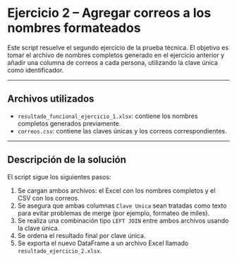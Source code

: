 # Ejercicio 2 – Agregar correos a los nombres formateados

Este script resuelve el segundo ejercicio de la prueba técnica. El objetivo es tomar el archivo de nombres completos generado en el ejercicio anterior y añadir una columna de correos a cada persona, utilizando la clave única como identificador.

---

## Archivos utilizados

- `resultado_funcional_ejercicio_1.xlsx`: contiene los nombres completos generados previamente.
- `correos.csv`: contiene las claves únicas y los correos correspondientes.

---

## Descripción de la solución

El script sigue los siguientes pasos:

1. Se cargan ambos archivos: el Excel con los nombres completos y el CSV con los correos.
2. Se asegura que ambas columnas `Clave Unica` sean tratadas como texto para evitar problemas de merge (por ejemplo, formateo de miles).
3. Se realiza una combinación tipo `LEFT JOIN` entre ambos archivos usando la clave única.
4. Se ordena el resultado final por clave única.
5. Se exporta el nuevo DataFrame a un archivo Excel llamado `resultado_ejercicio_2.xlsx`.
